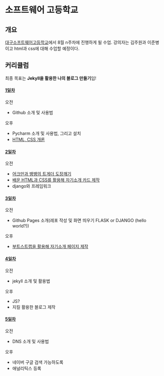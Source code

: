 # 소프트웨어 고등학교

## 개요
[대구소프트웨어고등학교](http://www.dgsw.hs.kr/)에서 8월 n주차에 진행하게 될  수업. 강의자는 김주원과 이준병이고 html과 css에 대해 수업할 예정이다.

## 커리큘럼
최종 목표는 **Jekyll을 활용한 나의 블로그 만들기**임!
#### [1일차](./11st.md)
오전
- Github 소개 및 사용법

오후
- Pycharm 소개 및 사용법, 그리고 설치
- [HTML, CSS 개론](https://github.com/haedal-with-knu/WWW/blob/master/documents/4.css_bootstrap.md)
#### [2일차](./2nd.md)
오전
- [어크만과 뱅뱅의 트게더 도장깨기](https://github.com/haedal-with-knu/make_tgd)
- [배운 HTML과 CSS를 활용해 자기소개 카드 제작](https://github.com/haedal-with-knu/instuctorTraining/blob/master/challenge/A.HTML_CSS_mycard.md)
- django와 프레임워크 
#### [3일차](./3rd.md)
오전
- Github Pages 소개(레포 작성 및 화면 띄우기 FLASK or DJANGO (hello world?))

오후
- [부트스트랩을 활용해 자기소개 페이지 제작](https://github.com/haedal-with-knu/WWW/blob/master/documents/6.introductionWeb.md)
#### [4일차](./4st.md)
오전
- jekyll 소개 및 활용법

오후
- JS?
- 지킬 활용한 블로그 제작
#### [5일차](./5st.md)
오전
- DNS 소개 및 사용법

오후
- 네이버 구글 검색 가능하도록
- 애널리틱스 등록
